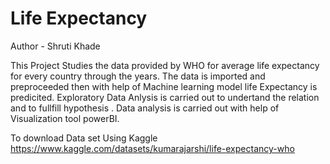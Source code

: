 # Life Expectancy

Author - Shruti Khade

This Project Studies the data provided by WHO for average life expectancy for every country through the years.
The data is imported and preproceeded then with help of Machine learning model life Expectancy is predicited.
Exploratory Data Anlysis is carried out to undertand the relation and to fullfill hypothesis .
Data analysis is carried out with help of Visualization tool powerBI.


To download Data set Using Kaggle
https://www.kaggle.com/datasets/kumarajarshi/life-expectancy-who

